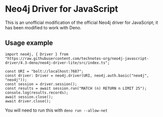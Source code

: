 # Neo4j Driver for JavaScript

This is an unofficial modification of the official Neo4j driver for JavaScript;
it has been modified to work with Deno.

## Usage example

```
import neo4j, { Driver } from "https://raw.githubusercontent.com/technotes-org/neo4j-javascript-driver/4.3-deno/neo4j-driver-lite/src/index.ts";

const URI = "bolt://localhost:7687";
const driver: Driver = neo4j.driver(URI, neo4j.auth.basic("neo4j", "neo4j"));
const session = driver.session();
const results = await session.run("MATCH (n) RETURN n LIMIT 25");
console.log(results.records);
await session.close();
await driver.close();
```

You will need to run this with `deno run --allow-net`
